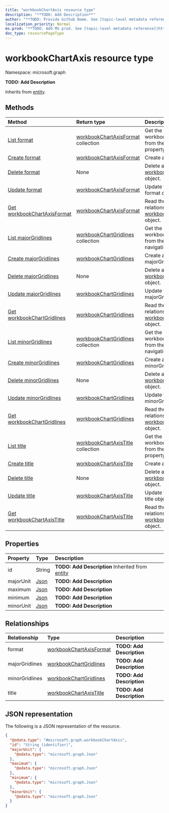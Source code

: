 ```yaml
---
title: "workbookChartAxis resource type"
description: "**TODO: Add Description**"
author: "**TODO: Provide Github Name. See [topic-level metadata reference](https://msgo.azurewebsites.net/add/document/guidelines/metadata.html#topic-level-metadata)**"
localization_priority: Normal
ms.prod: "**TODO: Add MS prod. See [topic-level metadata reference](https://msgo.azurewebsites.net/add/document/guidelines/metadata.html#topic-level-metadata)**"
doc_type: resourcePageType
---
```


# workbookChartAxis resource type


Namespace: microsoft.graph

**TODO: Add Description**


Inherits from [entity](../resources/entity.md).

## Methods
|Method|Return type|Description|
|:---|:---|:---|
|[List format](../api/workbookchartaxis-list-format.md)|[workbookChartAxisFormat](../resources/workbookchartaxisformat.md) collection|Get the workbookChartAxisFormats from the format navigation property.|
|[Create format](../api/workbookchartaxis-post-format.md)|[workbookChartAxisFormat](../resources/workbookchartaxisformat.md)|Create a new format object.|
|[Delete format](../api/workbookchartaxis-delete-format.md)|None|Delete a [workbookChartAxisFormat](../resources/workbookchartaxisformat.md) object.|
|[Update format](../api/workbookchartaxis-update-format.md)|[workbookChartAxisFormat](../resources/workbookchartaxisformat.md)|Update the properties of a format object.|
|[Get workbookChartAxisFormat](../api/workbookchartaxisformat-get.md)|[workbookChartAxisFormat](../resources/workbookchartaxisformat.md)|Read the properties and relationships of a [workbookChartAxisFormat](../resources/workbookchartaxisformat.md) object.|
|[List majorGridlines](../api/workbookchartaxis-list-majorgridlines.md)|[workbookChartGridlines](../resources/workbookchartgridlines.md) collection|Get the workbookChartGridlines from the majorGridlines navigation property.|
|[Create majorGridlines](../api/workbookchartaxis-post-majorgridlines.md)|[workbookChartGridlines](../resources/workbookchartgridlines.md)|Create a new majorGridlines object.|
|[Delete majorGridlines](../api/workbookchartaxis-delete-majorgridlines.md)|None|Delete a [workbookChartGridlines](../resources/workbookchartgridlines.md) object.|
|[Update majorGridlines](../api/workbookchartaxis-update-majorgridlines.md)|[workbookChartGridlines](../resources/workbookchartgridlines.md)|Update the properties of a majorGridlines object.|
|[Get workbookChartGridlines](../api/workbookchartgridlines-get.md)|[workbookChartGridlines](../resources/workbookchartgridlines.md)|Read the properties and relationships of a [workbookChartGridlines](../resources/workbookchartgridlines.md) object.|
|[List minorGridlines](../api/workbookchartaxis-list-minorgridlines.md)|[workbookChartGridlines](../resources/workbookchartgridlines.md) collection|Get the workbookChartGridlines from the minorGridlines navigation property.|
|[Create minorGridlines](../api/workbookchartaxis-post-minorgridlines.md)|[workbookChartGridlines](../resources/workbookchartgridlines.md)|Create a new minorGridlines object.|
|[Delete minorGridlines](../api/workbookchartaxis-delete-minorgridlines.md)|None|Delete a [workbookChartGridlines](../resources/workbookchartgridlines.md) object.|
|[Update minorGridlines](../api/workbookchartaxis-update-minorgridlines.md)|[workbookChartGridlines](../resources/workbookchartgridlines.md)|Update the properties of a minorGridlines object.|
|[Get workbookChartGridlines](../api/workbookchartgridlines-get.md)|[workbookChartGridlines](../resources/workbookchartgridlines.md)|Read the properties and relationships of a [workbookChartGridlines](../resources/workbookchartgridlines.md) object.|
|[List title](../api/workbookchartaxis-list-title.md)|[workbookChartAxisTitle](../resources/workbookchartaxistitle.md) collection|Get the workbookChartAxisTitles from the title navigation property.|
|[Create title](../api/workbookchartaxis-post-title.md)|[workbookChartAxisTitle](../resources/workbookchartaxistitle.md)|Create a new title object.|
|[Delete title](../api/workbookchartaxis-delete-title.md)|None|Delete a [workbookChartAxisTitle](../resources/workbookchartaxistitle.md) object.|
|[Update title](../api/workbookchartaxis-update-title.md)|[workbookChartAxisTitle](../resources/workbookchartaxistitle.md)|Update the properties of a title object.|
|[Get workbookChartAxisTitle](../api/workbookchartaxistitle-get.md)|[workbookChartAxisTitle](../resources/workbookchartaxistitle.md)|Read the properties and relationships of a [workbookChartAxisTitle](../resources/workbookchartaxistitle.md) object.|

## Properties
|Property|Type|Description|
|:---|:---|:---|
|id|String|**TODO: Add Description** Inherited from [entity](../resources/entity.md)|
|majorUnit|[Json](../resources/json.md)|**TODO: Add Description**|
|maximum|[Json](../resources/json.md)|**TODO: Add Description**|
|minimum|[Json](../resources/json.md)|**TODO: Add Description**|
|minorUnit|[Json](../resources/json.md)|**TODO: Add Description**|

## Relationships
|Relationship|Type|Description|
|:---|:---|:---|
|format|[workbookChartAxisFormat](../resources/workbookchartaxisformat.md)|**TODO: Add Description**|
|majorGridlines|[workbookChartGridlines](../resources/workbookchartgridlines.md)|**TODO: Add Description**|
|minorGridlines|[workbookChartGridlines](../resources/workbookchartgridlines.md)|**TODO: Add Description**|
|title|[workbookChartAxisTitle](../resources/workbookchartaxistitle.md)|**TODO: Add Description**|

## JSON representation
The following is a JSON representation of the resource.
<!-- {
  "blockType": "resource",
  "keyProperty": "id",
  "@odata.type": "microsoft.graph.workbookChartAxis",
  "baseType": "microsoft.graph.entity",
  "openType": false
}
-->
``` json
{
  "@odata.type": "#microsoft.graph.workbookChartAxis",
  "id": "String (identifier)",
  "majorUnit": {
    "@odata.type": "microsoft.graph.Json"
  },
  "maximum": {
    "@odata.type": "microsoft.graph.Json"
  },
  "minimum": {
    "@odata.type": "microsoft.graph.Json"
  },
  "minorUnit": {
    "@odata.type": "microsoft.graph.Json"
  }
}
```

